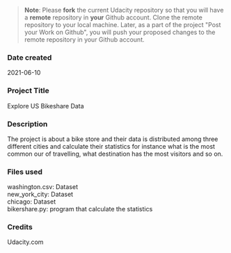 >**Note**: Please **fork** the current Udacity repository so that you will have a **remote** repository in **your** Github account. Clone the remote repository to your local machine. Later, as a part of the project "Post your Work on Github", you will push your proposed changes to the remote repository in your Github account.

### Date created
2021-06-10

### Project Title
Explore US Bikeshare Data

### Description
The project is about a bike store and their data is distributed among three different cities and calculate their statistics for instance what is the most common our of travelling, what destination has the most visitors and so on.  

### Files used
washington.csv: Dataset  
new_york_city: Dataset  
chicago: Dataset  
bikershare.py: program that calculate the statistics


### Credits
Udacity.com
